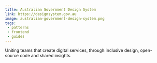 ```yaml
---
title: Australian Government Design System
link: https://designsystem.gov.au
image: australian-government-design-system.png
tags:
 - patterns
 - frontend
 - guides
---
```


Uniting teams that create digital services, through inclusive design, open-source code and shared insights.